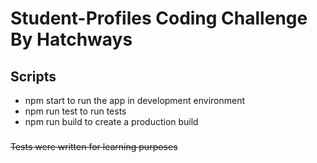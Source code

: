 # Student-Profiles Coding Challenge By Hatchways

## Scripts

- npm start to run the app in development environment
- npm run test to run tests
- npm run build to create a production build

###

~~Tests were written for learning purposes~~
